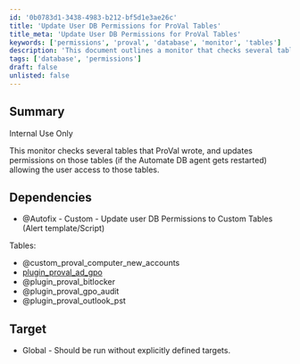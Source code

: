 ```yaml
---
id: '0b0783d1-3438-4983-b212-bf5d1e3ae26c'
title: 'Update User DB Permissions for ProVal Tables'
title_meta: 'Update User DB Permissions for ProVal Tables'
keywords: ['permissions', 'proval', 'database', 'monitor', 'tables']
description: 'This document outlines a monitor that checks several tables created by ProVal and updates permissions on those tables if the Automate DB agent is restarted, ensuring user access to necessary data.'
tags: ['database', 'permissions']
draft: false
unlisted: false
---
```

## Summary

Internal Use Only

This monitor checks several tables that ProVal wrote, and updates permissions on those tables (if the Automate DB agent gets restarted) allowing the user access to those tables.

## Dependencies

- @Autofix - Custom - Update user DB Permissions to Custom Tables (Alert template/Script)

Tables:
- @custom_proval_computer_new_accounts
- [plugin_proval_ad_gpo](https://proval.itglue.com/DOC-5078775-7948720) 
- @plugin_proval_bitlocker
- @plugin_proval_gpo_audit
- @plugin_proval_outlook_pst

## Target

- Global - Should be run without explicitly defined targets.












